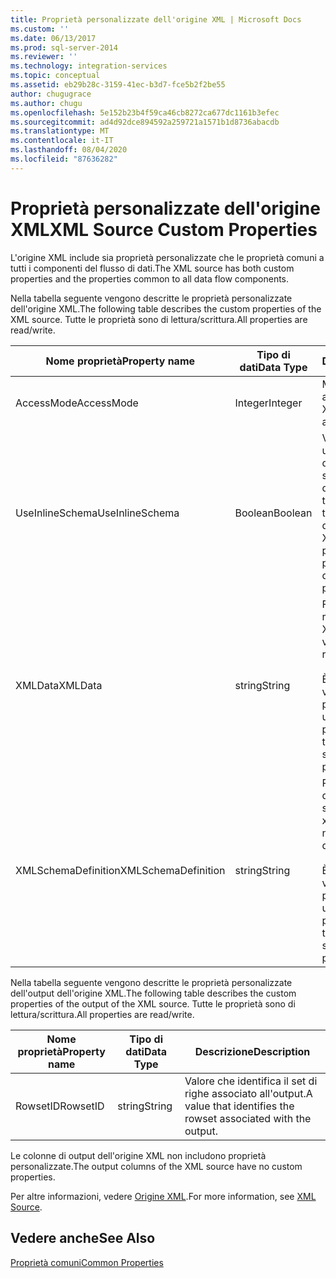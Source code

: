 ```yaml
---
title: Proprietà personalizzate dell'origine XML | Microsoft Docs
ms.custom: ''
ms.date: 06/13/2017
ms.prod: sql-server-2014
ms.reviewer: ''
ms.technology: integration-services
ms.topic: conceptual
ms.assetid: eb29b28c-3159-41ec-b3d7-fce5b2f2be55
author: chugugrace
ms.author: chugu
ms.openlocfilehash: 5e152b23b4f59ca46cb8272ca677dc1161b3efec
ms.sourcegitcommit: ad4d92dce894592a259721a1571b1d8736abacdb
ms.translationtype: MT
ms.contentlocale: it-IT
ms.lasthandoff: 08/04/2020
ms.locfileid: "87636282"
---
```

# <a name="xml-source-custom-properties"></a><span data-ttu-id="3c665-102">Proprietà personalizzate dell'origine XML</span><span class="sxs-lookup"><span data-stu-id="3c665-102">XML Source Custom Properties</span></span>
  <span data-ttu-id="3c665-103">L'origine XML include sia proprietà personalizzate che le proprietà comuni a tutti i componenti del flusso di dati.</span><span class="sxs-lookup"><span data-stu-id="3c665-103">The XML source has both custom properties and the properties common to all data flow components.</span></span>  
  
 <span data-ttu-id="3c665-104">Nella tabella seguente vengono descritte le proprietà personalizzate dell'origine XML.</span><span class="sxs-lookup"><span data-stu-id="3c665-104">The following table describes the custom properties of the XML source.</span></span> <span data-ttu-id="3c665-105">Tutte le proprietà sono di lettura/scrittura.</span><span class="sxs-lookup"><span data-stu-id="3c665-105">All properties are read/write.</span></span>  
  
|<span data-ttu-id="3c665-106">Nome proprietà</span><span class="sxs-lookup"><span data-stu-id="3c665-106">Property name</span></span>|<span data-ttu-id="3c665-107">Tipo di dati</span><span class="sxs-lookup"><span data-stu-id="3c665-107">Data Type</span></span>|<span data-ttu-id="3c665-108">Descrizione</span><span class="sxs-lookup"><span data-stu-id="3c665-108">Description</span></span>|  
|-------------------|---------------|-----------------|  
|<span data-ttu-id="3c665-109">AccessMode</span><span class="sxs-lookup"><span data-stu-id="3c665-109">AccessMode</span></span>|<span data-ttu-id="3c665-110">Integer</span><span class="sxs-lookup"><span data-stu-id="3c665-110">Integer</span></span>|<span data-ttu-id="3c665-111">Modalità utilizzata per accedere ai dati XML.</span><span class="sxs-lookup"><span data-stu-id="3c665-111">The mode used to access the XML data.</span></span>|  
|<span data-ttu-id="3c665-112">UseInlineSchema</span><span class="sxs-lookup"><span data-stu-id="3c665-112">UseInlineSchema</span></span>|<span data-ttu-id="3c665-113">Boolean</span><span class="sxs-lookup"><span data-stu-id="3c665-113">Boolean</span></span>|<span data-ttu-id="3c665-114">Valore che indica se utilizzare una definizione dello schema inline all'interno dell'origine XML.</span><span class="sxs-lookup"><span data-stu-id="3c665-114">A value that indicates whether to use an inline schema definition within the XML source.</span></span> <span data-ttu-id="3c665-115">Il valore predefinito di questa proprietà è `False`.</span><span class="sxs-lookup"><span data-stu-id="3c665-115">The default value of this property is `False`.</span></span>|  
|<span data-ttu-id="3c665-116">XMLData</span><span class="sxs-lookup"><span data-stu-id="3c665-116">XMLData</span></span>|<span data-ttu-id="3c665-117">string</span><span class="sxs-lookup"><span data-stu-id="3c665-117">String</span></span>|<span data-ttu-id="3c665-118">File o variabili da cui recuperare i dati XML.</span><span class="sxs-lookup"><span data-stu-id="3c665-118">The file or variables from which to retrieve the XML data.</span></span><br /><br /> <span data-ttu-id="3c665-119">È possibile specificare il valore di questa proprietà tramite un'espressione di proprietà.</span><span class="sxs-lookup"><span data-stu-id="3c665-119">The value of this property can be specified by using a property expression.</span></span>|  
|<span data-ttu-id="3c665-120">XMLSchemaDefinition</span><span class="sxs-lookup"><span data-stu-id="3c665-120">XMLSchemaDefinition</span></span>|<span data-ttu-id="3c665-121">string</span><span class="sxs-lookup"><span data-stu-id="3c665-121">String</span></span>|<span data-ttu-id="3c665-122">Percorso e nome del file di definizione dello schema (estensione xsd).</span><span class="sxs-lookup"><span data-stu-id="3c665-122">The path and file name of the schema definition file (.xsd).</span></span><br /><br /> <span data-ttu-id="3c665-123">È possibile specificare il valore di questa proprietà tramite un'espressione di proprietà.</span><span class="sxs-lookup"><span data-stu-id="3c665-123">The value of this property can be specified by using a property expression.</span></span>|  
  
 <span data-ttu-id="3c665-124">Nella tabella seguente vengono descritte le proprietà personalizzate dell'output dell'origine XML.</span><span class="sxs-lookup"><span data-stu-id="3c665-124">The following table describes the custom properties of the output of the XML source.</span></span> <span data-ttu-id="3c665-125">Tutte le proprietà sono di lettura/scrittura.</span><span class="sxs-lookup"><span data-stu-id="3c665-125">All properties are read/write.</span></span>  
  
|<span data-ttu-id="3c665-126">Nome proprietà</span><span class="sxs-lookup"><span data-stu-id="3c665-126">Property name</span></span>|<span data-ttu-id="3c665-127">Tipo di dati</span><span class="sxs-lookup"><span data-stu-id="3c665-127">Data Type</span></span>|<span data-ttu-id="3c665-128">Descrizione</span><span class="sxs-lookup"><span data-stu-id="3c665-128">Description</span></span>|  
|-------------------|---------------|-----------------|  
|<span data-ttu-id="3c665-129">RowsetID</span><span class="sxs-lookup"><span data-stu-id="3c665-129">RowsetID</span></span>|<span data-ttu-id="3c665-130">string</span><span class="sxs-lookup"><span data-stu-id="3c665-130">String</span></span>|<span data-ttu-id="3c665-131">Valore che identifica il set di righe associato all'output.</span><span class="sxs-lookup"><span data-stu-id="3c665-131">A value that identifies the rowset associated with the output.</span></span>|  
  
 <span data-ttu-id="3c665-132">Le colonne di output dell'origine XML non includono proprietà personalizzate.</span><span class="sxs-lookup"><span data-stu-id="3c665-132">The output columns of the XML source have no custom properties.</span></span>  
  
 <span data-ttu-id="3c665-133">Per altre informazioni, vedere [Origine XML](xml-source.md).</span><span class="sxs-lookup"><span data-stu-id="3c665-133">For more information, see [XML Source](xml-source.md).</span></span>  
  
## <a name="see-also"></a><span data-ttu-id="3c665-134">Vedere anche</span><span class="sxs-lookup"><span data-stu-id="3c665-134">See Also</span></span>  
 [<span data-ttu-id="3c665-135">Proprietà comuni</span><span class="sxs-lookup"><span data-stu-id="3c665-135">Common Properties</span></span>](../common-properties.md)  
  
  
